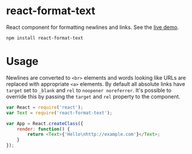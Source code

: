 # react-format-text

React component for formatting newlines and links. See the [live demo](https://voiceboxer.github.io/react-format-text/demo/index.html).

	npm install react-format-text

# Usage

Newlines are converted to `<br>` elements and words looking like URLs are replaced with appropriate `<a>` elements. By default all absolute links have `target` set to `_blank` and `rel` to `noopener noreferrer`. It's possible to override this by passing the `target` and `rel` property to the component.

```javascript
var React = require('react');
var Text = require('react-format-text');

var App = React.createClass({
	render: function() {
		return <Text>{'Hello\nhttp://example.com'}</Text>;
	}
});
```
